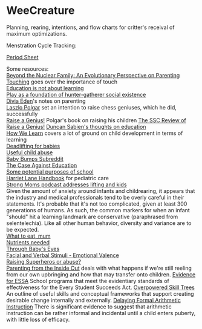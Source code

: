 # WeeCreature
Planning, rearing, intentions, and flow charts for critter's receival of maximum optimizations.

Menstration Cycle Tracking:

[Period Sheet](https://docs.google.com/spreadsheets/d/1MH-w-7wf6tsY6U3xo4c1c-DQ-ruJZNJV6rK8kFHOEwA/edit?usp=sharing)

Some resources:  
[Beyond the Nuclear Family: An Evolutionary Perspective on Parenting](https://researchonline.lshtm.ac.uk/id/eprint/2533959/11/Parenting%20COP_revised_inclfigs-1.pdf)  
[Touching](https://www.goodreads.com/book/show/355323.Touching) goes over the importance of touch  
[Education is not about learning](https://www.gwern.net/education-is-not-about-learning)  
[Play as a foundation of hunter-gatherer social existence](https://files.eric.ed.gov/fulltext/EJ1069037.pdf)  
[Divia Eden](https://parentingtheoryandpractice.tumblr.com/)'s notes on parenting  
[Laszlo Polgar](https://en.wikipedia.org/wiki/L%C3%A1szl%C3%B3_Polg%C3%A1r) set an intention to raise chess geniuses, which he did, successfully  
[Raise a Genius!](https://slatestarcodex.com/Stuff/genius.pdf) Polgar's book on raising his children
[The SSC Review of Raise a Genius!](https://slatestarcodex.com/2017/07/31/book-review-raise-a-genius/)
[Duncan Sabien's thoughts on education](https://medium.com/@ThingMaker/educ-101-axioms-f1cba0c85794#.rsibufxr6)  
[How We Learn](https://www.goodreads.com/book/show/46064083-how-we-learn) covers a lot of ground on child development in terms of learning    
[Deadlifting for babies](https://twitter.com/diviacaroline/status/1313286337647140864?s=20)  
[Useful child abuse](https://www.gwern.net/on-really-trying#useful-child-abuse)  
[Baby Bumps Subreddit](https://www.reddit.com/r/BabyBumps/wiki/index#wiki_common_questions_and_concerns)  
[The Case Against Education](https://press.princeton.edu/books/hardcover/9780691174655/the-case-against-education)  
[Some potential purposes of school](https://www.overcomingbias.com/2010/06/school-attitudes.html)  
[Harriet Lane Handbook](https://www.elsevier.com/books/the-harriet-lane-handbook/the-johns-hopkins-hospital/978-0-323-67407-2) for pediatric care    
[Strong Moms podcast addresses lifting and kids](https://barbell-logic.com/strong-moms-series/)  
Given the amount of anxiety around infants and childrearing, it appears that the industry and medical professionals tend to be overly careful in their statements. It's probable that it's not too complicated, given at least 300 generations of humans. As such, the common markers for when an infant "should" hit a learning landmark are conservative (paraphrased from selentelechia). Like all other human behavior, diversity and variance are to be expected.  
[What to eat, mum](https://www.fhcsd.org/prenatal-care/what-to-eat-during-pregnancy/)\
[Nutrients needed](https://www.whattoexpect.com/pregnancy/diet/pregnancy-nutrition-chart/)\
[Through Baby's Eyes](https://www.ncbi.nlm.nih.gov/pmc/articles/PMC5429397/)\
[Facial and Verbal Stimuli - Emotional Valence](https://www.ncbi.nlm.nih.gov/pmc/articles/PMC6676801/)\
[Raising Superheros or abuse?](http://www.idoportal.com/blog)  
[Parenting from the Inside Out](https://www.goodreads.com/book/show/25343.Parenting_From_the_Inside_Out) deals with what happens if we're still reeling from our own upbringing and how that may transfer onto children.
[Evidence for ESSA](https://www.evidenceforessa.org/) School programs that meet the evidentiary standards of effectiveness for the Every Student Succeeds Act.
[Overpowered Skill Trees](https://docs.google.com/document/d/1ZqsNSY7xSELjdRI9IQsh1wX_QXfUD74UwmKyqw48CXw/edit?usp=drivesdk) An outline of useful skills and conceptual frameworks that support creating desirable change internally and externally.
[Delaying Formal Arithmetic Instruction](https://www.triviumpursuit.com/articles/research_on_teaching_math.php) There is significant evidence to suggest that arithmetic instruction can be rather informal and incidental until a child enters puberty, with little loss of efficacy.
